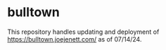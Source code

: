 # bulltown 
This repository handles updating and deployment of https://bulltown.joejenett.com/ as of 07/14/24.
